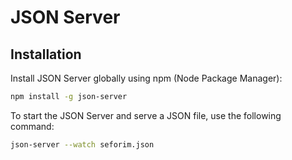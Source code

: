 # JSON Server

## Installation


Install JSON Server globally using npm (Node Package Manager):

```bash
npm install -g json-server
```

To start the JSON Server and serve a JSON file, use the following command:

```bash
json-server --watch seforim.json
```
